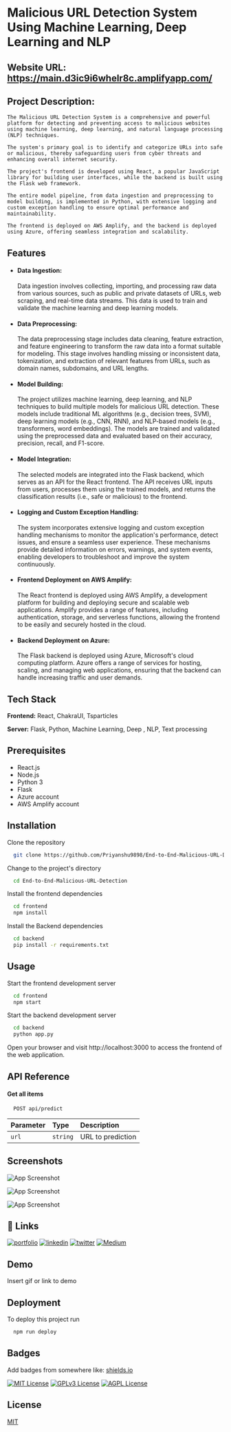 
# Malicious URL Detection System Using Machine Learning, Deep Learning and NLP

## Website URL: https://main.d3ic9i6whelr8c.amplifyapp.com/

## Project Description:

    The Malicious URL Detection System is a comprehensive and powerful platform for detecting and preventing access to malicious websites using machine learning, deep learning, and natural language processing (NLP) techniques. 
    
    The system's primary goal is to identify and categorize URLs into safe or malicious, thereby safeguarding users from cyber threats and enhancing overall internet security.

    The project's frontend is developed using React, a popular JavaScript library for building user interfaces, while the backend is built using the Flask web framework.
    
    The entire model pipeline, from data ingestion and preprocessing to model building, is implemented in Python, with extensive logging and custom exception handling to ensure optimal performance and maintainability. 
    
    The frontend is deployed on AWS Amplify, and the backend is deployed using Azure, offering seamless integration and scalability.


## Features


- #### Data Ingestion:

    Data ingestion involves collecting, importing, and processing raw data from various sources, such as public and private datasets of URLs, web scraping, and real-time data streams. This data is used to train and validate the machine learning and deep learning models.

- #### Data Preprocessing:

    The data preprocessing stage includes data cleaning, feature extraction, and feature engineering to transform the raw data into a format suitable for modeling. This stage involves handling missing or inconsistent data, tokenization, and extraction of relevant features from URLs, such as domain names, subdomains, and URL lengths.

- #### Model Building:

    The project utilizes machine learning, deep learning, and NLP techniques to build multiple models for malicious URL detection. These models include traditional ML algorithms (e.g., decision trees, SVM), deep learning models (e.g., CNN, RNN), and NLP-based models (e.g., transformers, word embeddings). The models are trained and validated using the preprocessed data and evaluated based on their accuracy, precision, recall, and F1-score.

- #### Model Integration:
    The selected models are integrated into the Flask backend, which serves as an API for the React frontend. The API receives URL inputs from users, processes them using the trained models, and returns the classification results (i.e., safe or malicious) to the frontend.

- #### Logging and Custom Exception Handling:
    The system incorporates extensive logging and custom exception handling mechanisms to monitor the application's performance, detect issues, and ensure a seamless user experience. These mechanisms provide detailed information on errors, warnings, and system events, enabling developers to troubleshoot and improve the system continuously.

- #### Frontend Deployment on AWS Amplify:
    The React frontend is deployed using AWS Amplify, a development platform for building and deploying secure and scalable web applications. Amplify provides a range of features, including authentication, storage, and serverless functions, allowing the frontend to be easily and securely hosted in the cloud.

- #### Backend Deployment on Azure:
    The Flask backend is deployed using Azure, Microsoft's cloud computing platform. Azure offers a range of services for hosting, scaling, and managing web applications, ensuring that the backend can handle increasing traffic and user demands.

## Tech Stack

**Frontend:** React, ChakraUI, Tsparticles

**Server:** Flask, Python, Machine Learning, Deep , NLP, Text processing


## Prerequisites
- React.js
- Node.js
- Python 3
- Flask
- Azure account
- AWS Amplify account



## Installation

Clone the repository

```bash
  git clone https://github.com/Priyanshu9898/End-to-End-Malicious-URL-Detection.git
```

Change to the project's directory

```bash
  cd End-to-End-Malicious-URL-Detection
```

Install the frontend dependencies

```bash
  cd frontend
  npm install
```

Install the Backend dependencies

```bash
  cd backend
  pip install -r requirements.txt

```

## Usage
Start the frontend development server
```bash
  cd frontend
  npm start

```

Start the backend development server
```bash
  cd backend
  python app.py

```

Open your browser and visit http://localhost:3000 to access the frontend of the web application.
## API Reference

#### Get all items

```http
  POST api/predict
```

| Parameter | Type     | Description                |
| :-------- | :------- | :------------------------- |
| `url` | `string` |  URL to prediction |




## Screenshots

![App Screenshot](https://i.postimg.cc/3J50R6Gn/Malicious-URL-Detection-Brave-19-04-2023-21-46-14.png)


![App Screenshot](https://i.postimg.cc/xTvJbRyY/Malicious-URL-Detection-Brave-19-04-2023-21-46-23.png)


![App Screenshot](https://i.postimg.cc/SxVngxvv/Malicious-URL-Detection-Brave-19-04-2023-21-47-06.png)


## 🔗 Links
[![portfolio](https://img.shields.io/badge/my_portfolio-000?style=for-the-badge&logo=ko-fi&logoColor=white)](https://github.com/Priyanshu9898/)
[![linkedin](https://img.shields.io/badge/linkedin-0A66C2?style=for-the-badge&logo=linkedin&logoColor=white)](https://www.linkedin.com/in/priyanshumalaviya/)
[![twitter](https://img.shields.io/badge/twitter-1DA1F2?style=for-the-badge&logo=twitter&logoColor=white)](https://twitter.com/Priyanshu2281)
[![Medium](https://img.shields.io/badge/medum-1DA1F2?style=for-the-badge&logo=medium&logoColor=black)](https://medium.com/@priyanshumalaviya9210)
## Demo

Insert gif or link to demo


## Deployment

To deploy this project run

```bash
  npm run deploy
```


## Badges

Add badges from somewhere like: [shields.io](https://shields.io/)

[![MIT License](https://img.shields.io/badge/License-MIT-green.svg)](https://choosealicense.com/licenses/mit/)
[![GPLv3 License](https://img.shields.io/badge/License-GPL%20v3-yellow.svg)](https://opensource.org/licenses/)
[![AGPL License](https://img.shields.io/badge/license-AGPL-blue.svg)](http://www.gnu.org/licenses/agpl-3.0)


## License

[MIT](https://choosealicense.com/licenses/mit/)

